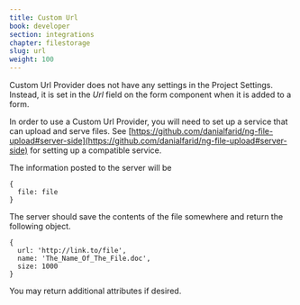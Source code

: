 ```yaml
---
title: Custom Url
book: developer
section: integrations
chapter: filestorage
slug: url
weight: 100
---
```

Custom Url Provider does not have any settings in the Project Settings. Instead, it is set in the *Url* field on the form component when it is added to a form.

In order to use a Custom Url Provider, you will need to set up a service that can upload and serve files. See [https://github.com/danialfarid/ng-file-upload#server-side](https://github.com/danialfarid/ng-file-upload#server-side) for setting up a compatible service.

The information posted to the server will be 

```
{
  file: file
}
```

The server should save the contents of the file somewhere and return the following object.

```
{
  url: 'http://link.to/file',
  name: 'The_Name_Of_The_File.doc',
  size: 1000
}
```

You may return additional attributes if desired.